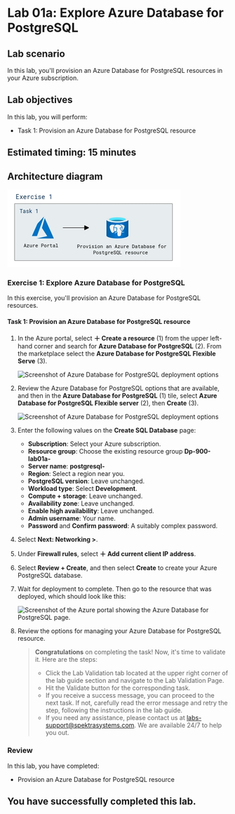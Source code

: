 # Lab 01a: Explore Azure Database for PostgreSQL

## Lab scenario
In this lab, you'll provision an Azure Database for PostgreSQL resources in your Azure subscription.

## Lab objectives

In this lab, you will perform:

+ Task 1: Provision an Azure Database for PostgreSQL resource
  
## Estimated timing: 15 minutes

## Architecture diagram

![](images/sc900module1a.png)  

### Exercise 1: Explore Azure Database for PostgreSQL

In this exercise, you'll provision an Azure Database for PostgreSQL resources.

#### Task 1: Provision an Azure Database for PostgreSQL resource
 
1. In the Azure portal, select **&#65291; Create a resource** (1) from the upper left-hand corner and search for **Azure Database for PostgreSQL** (2).  From the marketplace select the **Azure Database for PostgreSQL Flexible Serve** (3).
 
    ![Screenshot of Azure Database for PostgreSQL deployment options](images/dp900-1a-1(1).png)

1. Review the Azure Database for PostgreSQL options that are available, and then in the **Azure Database for PostgreSQL** (1) tile, select **Azure Database for PostgreSQL Flexible server** (2), then **Create** (3).

    ![Screenshot of Azure Database for PostgreSQL deployment options](images/dp900-1a-2(1).png)

1. Enter the following values on the **Create SQL Database** page:
    - **Subscription**: Select your Azure subscription.
    - **Resource group**: Choose the existing resource group **Dp-900-lab01a-<inject key="DeploymentID" enableCopy="false"/>**
    - **Server name**: **postgresql-<inject key="DeploymentID" enableCopy="false"/>**
    - **Region**: Select a region near you.
    - **PostgreSQL version**: Leave unchanged.
    - **Workload type**: Select **Development**.
    - **Compute + storage**: Leave unchanged.
    - **Availability zone**: Leave unchanged.
    - **Enable high availability**: Leave unchanged.
    - **Admin username**: Your name.
    - **Password** and **Confirm password**: A suitably complex password.

1. Select **Next: Networking >**.

1. Under **Firewall rules**, select **&#65291; Add current client IP address**.

1. Select **Review + Create**, and then select **Create** to create your Azure PostgreSQL database.

1. Wait for deployment to complete. Then go to the resource that was deployed, which should look like this:

    ![Screenshot of the Azure portal showing the Azure Database for PostgreSQL page.](images/dp900-1a-3(1-1).png)

1. Review the options for managing your Azure Database for PostgreSQL resource.

    > **Congratulations** on completing the task! Now, it's time to validate it. Here are the steps:
    > - Click the Lab Validation tab located at the upper right corner of the lab guide section and navigate to the Lab Validation Page.
    > - Hit the Validate button for the corresponding task.
    > - If you receive a success message, you can proceed to the next task. If not, carefully read the error message and retry the step, following the instructions in the lab guide.
    > - If you need any assistance, please contact us at labs-support@spektrasystems.com. We are available 24/7 to help you out.

### Review
In this lab, you have completed:
- Provision an Azure Database for PostgreSQL resource
  
## You have successfully completed this lab.
